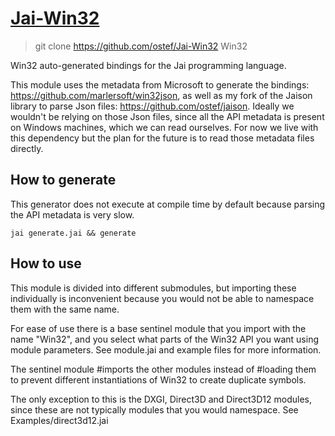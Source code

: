 # [Jai-Win32](https://github.com/ostef/Jai-Win32)

> git clone https://github.com/ostef/Jai-Win32 Win32

Win32 auto-generated bindings for the Jai programming language.

This module uses the metadata from Microsoft to generate the bindings: https://github.com/marlersoft/win32json, as well as my fork of the Jaison library to parse Json files: https://github.com/ostef/jaison.
Ideally we wouldn't be relying on those Json files, since all the API metadata is present on Windows machines, which we can read ourselves. For now we live with this dependency but the plan for the future is to read those metadata files directly.

## How to generate
This generator does not execute at compile time by default because parsing the API metadata is very slow.

`jai generate.jai && generate`

## How to use
This module is divided into different submodules, but importing these individually is inconvenient because you would not be able to namespace them with the same name.

For ease of use there is a base sentinel module that you import with the name "Win32", and you select what parts of the Win32 API you want using module parameters. See module.jai and example files for more information.

The sentinel module #imports the other modules instead of #loading them to prevent different instantiations of Win32 to create duplicate symbols.

The only exception to this is the DXGI, Direct3D and Direct3D12 modules, since these are not typically modules that you would namespace. See Examples/direct3d12.jai
